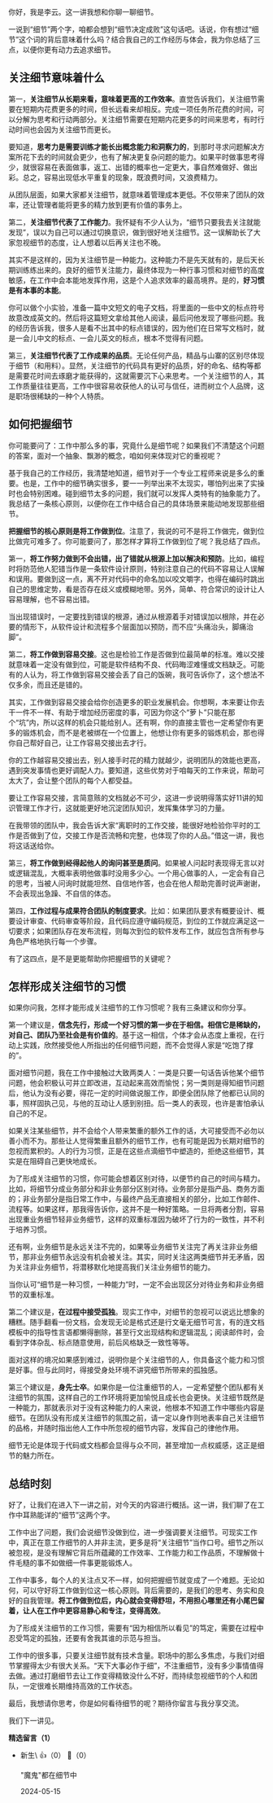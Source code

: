 你好，我是李云。这一讲我想和你聊一聊细节。

一说到“细节”两个字，咱都会想到“细节决定成败”这句话吧。话说，你有想过“细节”这个词的背后意味着什么吗？结合我自己的工作经历与体会，我为你总结了三点，以便你更有动力去追求细节。

## 关注细节意味着什么

第一，**关注细节从长期来看，意味着更高的工作效率**。直觉告诉我们，关注细节需要在短期内花费更多的时间，但长远看来却相反。完成一项任务所花费的时间，可以分解为思考和行动两部分。关注细节需要在短期内花更多的时间来思考，有时行动时间也会因为关注细节而更长。

要知道，**思考力是需要训练才能长出概念能力和洞察力的**，到那时寻求问题解决方案所花下去的时间就会更少，也有了解决更复杂问题的能力。如果平时做事思考得少，就很容易在表面做事，返工、出错的概率也一定更大，事自然难做好、做出彩。总之，容易出现低水平重复的现象，既浪费时间，又浪费精力。

从团队层面，如果大家都关注细节，就意味着管理成本更低。不仅带来了团队的效率，还让管理者能将更多的精力放到更有价值的事务上。

第二，**关注细节代表了工作能力**。我怀疑有不少人认为，“细节只要我去关注就能发现”，误以为自己可以通过切换意识，做到很好地关注细节。这一误解助长了大家忽视细节的态度，让人想着以后再关注也不晚。

其实不是这样的，因为关注细节是一种能力。这种能力不是先天就有的，是后天长期训练练出来的。良好的细节关注能力，最终体现为一种行事习惯和对细节的高度敏感，在工作中会本能地发挥作用，这是个人追求效率的最高境界。是的，**好习惯是有本事的本能**。

你可以做个小实验，准备一篇中文短文的电子文档，将里面的一些中文的标点符号故意改成英文的。然后将这篇短文拿给其他人阅读，最后问他发现了哪些问题。我的经历告诉我，很多人是看不出其中的标点错误的，因为他们在日常写文档时，就是一会儿中文的标点、一会儿英文的标点，根本不觉得有问题。

第三，**关注细节代表了工作成果的品质**。无论任何产品，精品与山寨的区别尽体现于细节（和用料）。显然，关注细节的代码具有更好的品质，好的命名、结构等都是需要花时间去琢磨才能获得的，这就需要沉下心来思考。一个关注细节的人，其工作质量往往更高，工作中很容易收获他人的认可与信任，进而树立个人品牌，这是职场很稀缺的一种个人特质。

## 如何把握细节

你可能要问了：工作中那么多的事，究竟什么是细节呢？如果我们不清楚这个问题的答案，面对一个抽象、飘渺的概念，咱如何来体现对它的重视呢？

基于我自己的工作经历，我清楚地知道，细节对于一个专业工程师来说是多么的重要。也是，工作中的细节确实很多，要一一列举出来不太现实，哪怕列出来了实操时也会特别困难。碰到细节太多的问题，我们就可以发挥人类特有的抽象能力了。我总结了一条核心原则，以便你在工作中结合自己的具体场景来能动地发现那些细节。

**把握细节的核心原则是将工作做到位**。注意了，我说的可不是将工作做完，做到位比做完可难多了。你可能要问了，那怎样才算将工作做到位了呢？我总结了四点。

第一，**将工作努力做到不会出错，出了错就从根源上加以解决和预防**。比如，编程时将防范他人犯错当作是一条软件设计原则，特别注意自己的代码不容易让人误解和误用。要做到这一点，离不开对代码中的命名加以咬文嚼字，也得在编码时跳出自己的思维定势，看是否存在歧义或模糊地带。另外，简单、符合常识的设计让人容易理解，也不容易出错。

当出现错误时，一定要找到错误的根源，通过从根源着手对错误加以根除，并在必要的情形下，从软件设计和流程多个层面加以预防，而不应“头痛治头，脚痛治脚”。

第二，**将工作做到容易交接**。这也是检验工作是否做到位最简单的标准。难以交接就意味着一定没有做到位，可能是软件结构不良、代码晦涩难懂或文档缺乏。可能有的人认为，将工作做到容易交接会丢了自己的饭碗，我可告诉你了，这个想法不仅多余，而且还是错的。

其实，工作做到容易交接会给你创造更多的职业发展机会。你想啊，本来要让你去干一件不一样、有助于增加经历密度的事，可因为你这个“萝卜”只能在那个“坑”内，所以这样的机会只能给别人。还有啊，你的直接主管也一定希望你有更多的锻炼机会，而不是老被绑在一个位置上，他想让你有更多的锻炼机会，那也得你自己帮好自己，让工作容易交接出去才行。

你的工作越容易交接出去，别人接手时花的精力就越少，说明团队的效能也更高，遇到突发事情也更好调配人力。要知道，这些优势对于咱每天的工作来说，帮助可太大了，会让整个团队的每个人都受益。

要让工作容易交接，言简意赅的文档就必不可少，这进一步说明得落实好11讲的知识管理工作才行，这就能更好地沉淀团队知识，发挥集体学习的力量。

在我带领的团队中，我会告诉大家“离职时的工作交接，能很好地检验你平时的工作是否做到了位，交接工作是否流畅和完整，也体现了你的人品。”借这一讲，我也将这话送给你。

第三，**将工作做到经得起他人的询问甚至是质问**。如果被人问起时表现得无言以对或逻辑混乱，大概率表明他做事时没用多少心。一个用心做事的人，一定会有自己的思考，当被人问询时就能坦然、自信地作答，也会在他人帮助完善时说声谢谢，不会表现出急躁、不自信的体态。

第四，**工作过程与成果符合团队的制度要求**。比如：如果团队要求有概要设计、概要设计审查、代码审查等阶段，且代码应遵守编码规范，到位的工作就应满足这一切要求；如果团队存在发布流程，则每次到位的软件发布工作，就应包含所有参与角色严格地执行每一个步骤。

有了这四点，是不是更能帮助你把握细节的关键呢？

## 怎样形成关注细节的习惯

如果你问我，怎样才能形成关注细节的工作习惯呢？我有三条建议和你分享。

第一个建议是，**信念先行，形成一个好习惯的第一步在于相信。相信它是稀缺的，对自己、团队乃至社会是有价值的**。基于这一相信，个体才会从态度上重视，在行动上实践，欣然接受他人所指出的任何细节问题，而不会觉得人家是“吃饱了撑的”。

面对细节问题，我在工作中接触过大致两类人：一类是只要一句话告诉他某个细节问题，他会积极认可并立即改进，互动起来高效而愉悦；另一类则是得知细节问题后，他认为没有必要，得花一定的时间做说服工作，即便全团队除了他都已认同的事，照样固执己见，与他的互动让人感到别扭。后一类人的表现，也许是害怕承认自己的不足。

如果关注某些细节，并不会给个人带来繁重的额外工作的话，大可接受而不必勿以善小而不为。那些让人觉得繁重且额外的细节工作，也有可能是因为长期对细节的忽视而累积的。人的行为习惯，正是在这些点滴细节中塑造的，拒绝这些细节，其实是在阻碍自己更快地成长。

为了形成关注细节的习惯，你可能会想着区别对待，以便节约自己的时间与精力。比如，将细节分成业务部分和非业务部分区别对待。业务部分是指产品、商务方面的；非业务部分是指日常工作中，与最终产品无直接相关的部分，比如工作邮件、流程等。如果这样，那我得告诉你，这并不是一种好策略。一旦将两者分割，容易出现重业务细节轻非业务细节，这样的双重标准因为破坏了行为的一致性，并不利于培养习惯。

还有啊，业务细节是永远关注不完的，如果等业务细节关注完了再关注非业务细节，那非业务细节永远没有机会被关注。其实，同时关注这两类细节并无矛盾，因为关注非业务细节，将潜移默化地提高我们关注业务细节的能力。

当你认可“细节是一种习惯，一种能力”时，一定不会出现区分对待业务和非业务细节的双重标准。

第二个建议是，**在过程中接受孤独**。现实工作中，对细节的忽视可以说远比想象的糟糕。随手翻看一份文档，会发现无论是格式还是行文毫无细节可言，有的连文档模板中的指导性言语都懒得删除，甚至行文出现结构和逻辑混乱；阅读邮件时，会看到字体杂乱、标点随意使用，前后风格缺乏一致性等等。

面对这样的境况如果感到难过，说明你是个关注细节的人，你具备这个能力和习惯是好事。但与此同时，得接受身处环境不讲究细节所带来的孤独感。

第三个建议是，**身先士卒**。如果你是一位注重细节的人，一定希望整个团队都有关注细节的氛围，这样自己的工作环境将更加愉悦且成长也会更快。关注细节既然是一种能力，那就表示对于没有这种能力的人来说，他根本不知道工作中哪些内容是细节。在团队没有形成关注细节的氛围之前，请一定以身作则地表率自己关注细节的品格，并随时指出他人工作中所忽视的细节内容，发挥自己的律他作用。

细节无论是体现于代码或文档都会显得与众不同，甚至增加一点权威感，这正是细节的魅力所在。

## 总结时刻

好了，让我们在进入下一讲之前，对今天的内容进行概括。这一讲，我们聊了在工作中耳熟能详的“细节”这两个字。

工作中出了问题，我们会说细节没做到位，进一步强调要关注细节。可现实工作中，真正在意工作细节的人并非主流，更多是将“关注细节”当作口号。细节之所以被忽视，是没有理解它背后所蕴藏的工作效率、工作能力和工作品质，不理解做十件毛糙的事不如做细一件事更能锻炼人。

工作中事多，每个人的关注点又不一样，如何把握细节就变成了一个难题。无论如何，可以守好将工作做到位这一核心原则。背后需要的，是我们的思考、务实和良好的自我管理。**将工作做到位后，内心就会变得舒坦，不用担心哪里还有小尾巴留着，让人在工作中更容易静心和专注，变得高效**。

为了形成关注细节的工作习惯，需要有“因为相信所以看见”的笃定，需要在过程中忍受笃定的孤独，还要有舍我其谁的示范与担当。

工作中的很多事，只要关注细节就有技术含量。职场中的那么多焦虑，与我们对细节掌握得太少有很大关系。“天下大事必作于细”，不注重细节，没有多少事情值得去做。通过打磨细节去让工作变得精致没什么不好，而持续忽视细节的个人和团队，一定很难长期维持高效的工作状态。

最后，我想请你思考，你是如何看待细节的呢？期待你留言与我分享交流。

我们下一讲见。
<div><strong>精选留言（1）</strong></div><ul>
<li><span>新生\</span> 👍（0） 💬（0）<p>&quot;魔鬼&quot;都在细节中</p>2024-05-15</li><br/>
</ul>
